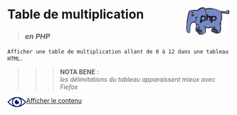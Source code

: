 # **Table de multiplication** <img align="right" src="../../src/img/php.gif" alt="PHP" title="PHP" widht="auto" height="64px">

> ### ***en PHP***

    Afficher une table de multiplication allant de 0 à 12 dans une tableau HTML.

>>>**NOTA BENE** :      
*les délimitations du tableau apparaissent mieux avec Fiefox*

<img align="left" src="../../src/icon/eye.png" alt="see content" title="see content" widht="auto" height="24px"> [Afficher le contenu](https://github.com/MiKL5/afpaDev/blob/master/projets/record/instructions4use.md "Instructions")